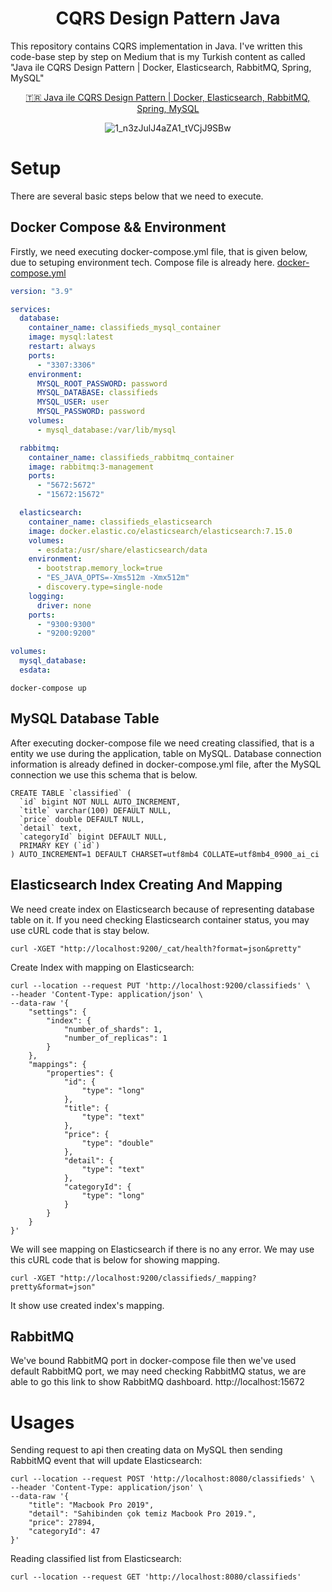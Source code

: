 # <div align="center">CQRS Design Pattern Java </div>
This repository contains CQRS implementation in Java. I've written this code-base step by step on Medium that is my Turkish content as called "Java ile CQRS Design Pattern | Docker, Elasticsearch, RabbitMQ, Spring, MySQL"

<div align="center">

[🇹🇷 Java ile CQRS Design Pattern | Docker, Elasticsearch, RabbitMQ, Spring, MySQL](https://medium.com/@yusufyilmazfr/java-ile-cqrs-design-pattern-docker-elasticsearch-rabbitmq-spring-mysql-bf2278c8c1c4)
  
</div>
  
<div align="center">

![1_n3zJulJ4aZA1_tVCjJ9SBw](https://user-images.githubusercontent.com/43035417/151057004-de91dfe4-2fcf-4573-9928-0ce7600992fe.png)

</div>


# Setup
There are several basic steps below that we need to execute.

## Docker Compose && Environment

Firstly, we need executing docker-compose.yml file, that is given below, due to setuping environment tech. Compose file is already here. [docker-compose.yml](https://github.com/yusufyilmazfr/cqrs-design-pattern-java/blob/main/docker-compose.yml)


```yml
version: "3.9"

services:
  database:
    container_name: classifieds_mysql_container
    image: mysql:latest
    restart: always
    ports:
      - "3307:3306"
    environment:
      MYSQL_ROOT_PASSWORD: password
      MYSQL_DATABASE: classifieds
      MYSQL_USER: user
      MYSQL_PASSWORD: password
    volumes:
      - mysql_database:/var/lib/mysql

  rabbitmq:
    container_name: classifieds_rabbitmq_container
    image: rabbitmq:3-management
    ports:
      - "5672:5672"
      - "15672:15672"

  elasticsearch:
    container_name: classifieds_elasticsearch
    image: docker.elastic.co/elasticsearch/elasticsearch:7.15.0
    volumes:
      - esdata:/usr/share/elasticsearch/data
    environment:
      - bootstrap.memory_lock=true
      - "ES_JAVA_OPTS=-Xms512m -Xmx512m"
      - discovery.type=single-node
    logging:
      driver: none
    ports:
      - "9300:9300"
      - "9200:9200"

volumes:
  mysql_database:
  esdata:
```

```
docker-compose up
```

## MySQL Database Table

After executing docker-compose file we need creating classified, that is a entity we use during the application, table on MySQL.
Database connection information is already defined in docker-compose.yml file, after the MySQL connection we use this schema that is below.

```mysql
CREATE TABLE `classified` (
  `id` bigint NOT NULL AUTO_INCREMENT,
  `title` varchar(100) DEFAULT NULL,
  `price` double DEFAULT NULL,
  `detail` text,
  `categoryId` bigint DEFAULT NULL,
  PRIMARY KEY (`id`)
) AUTO_INCREMENT=1 DEFAULT CHARSET=utf8mb4 COLLATE=utf8mb4_0900_ai_ci
```

## Elasticsearch Index Creating And Mapping
We need create index on Elasticsearch because of representing database table on it. If you need checking Elasticsearch container status, you may use cURL code that is stay below.

```
curl -XGET "http://localhost:9200/_cat/health?format=json&pretty"
```

Create Index with mapping on Elasticsearch: 

```
curl --location --request PUT 'http://localhost:9200/classifieds' \
--header 'Content-Type: application/json' \
--data-raw '{
    "settings": {
        "index": {
            "number_of_shards": 1,
            "number_of_replicas": 1
        }
    },
    "mappings": {
        "properties": {
            "id": {
                "type": "long"
            },
            "title": {
                "type": "text"
            },
            "price": {
                "type": "double"
            },
            "detail": {
                "type": "text"
            },
            "categoryId": {
                "type": "long"
            }
        }
    }
}'
```

We will see mapping on Elasticsearch if there is no any error. We may use this cURL code that is below for showing mapping.
```
curl -XGET "http://localhost:9200/classifieds/_mapping?pretty&format=json"
```

It show use created index's mapping.

## RabbitMQ
We've bound RabbitMQ port in docker-compose file then we've used default RabbitMQ port, we may need checking RabbitMQ status, we are able to go this link to show RabbitMQ dashboard. http://localhost:15672

# Usages

Sending request to api then creating data on MySQL then sending RabbitMQ event that will update Elasticsearch:

```
curl --location --request POST 'http://localhost:8080/classifieds' \
--header 'Content-Type: application/json' \
--data-raw '{
    "title": "Macbook Pro 2019",
    "detail": "Sahibinden çok temiz Macbook Pro 2019.",
    "price": 27894,
    "categoryId": 47
}'
```

Reading classified list from Elasticsearch: 

```
curl --location --request GET 'http://localhost:8080/classifieds'
```

